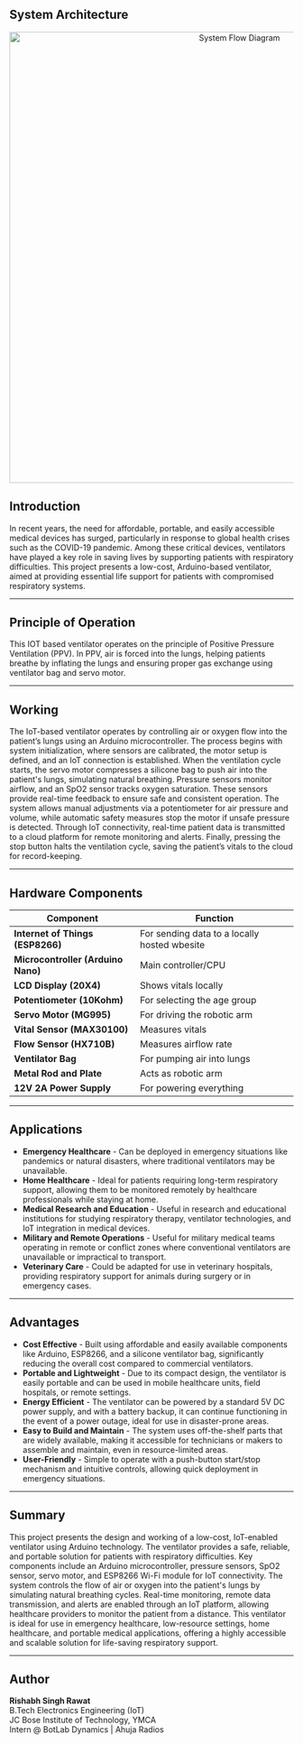 ## System Architecture

<p align="center">
  <img src="iot-ventilator-flow.png" alt="System Flow Diagram" width="800"/>
</p>

## Introduction
In recent years, the need for affordable, portable, and easily accessible medical devices has surged, particularly in response to global health crises such as the COVID-19 pandemic. Among these critical devices, ventilators have played a key role in saving lives by supporting patients with respiratory difficulties. This project presents a low-cost, Arduino-based ventilator, aimed at providing essential life support for patients with compromised respiratory systems.


---

## Principle of Operation
This IOT based ventilator operates on the principle of Positive Pressure Ventilation (PPV). In PPV, air is forced into the lungs, helping patients breathe by inflating the lungs and ensuring proper gas exchange using ventilator bag and servo motor.


---


## Working
The IoT-based ventilator operates by controlling air or oxygen flow into the patient’s lungs using an Arduino microcontroller. The process begins with system initialization, where sensors are calibrated, the motor setup is defined, and an IoT connection is established.
When the ventilation cycle starts, the servo motor compresses a silicone bag to push air into the patient's lungs, simulating natural breathing. Pressure sensors monitor airflow, and an SpO2 sensor tracks oxygen saturation. These sensors provide real-time feedback to ensure safe and consistent operation.
The system allows manual adjustments via a potentiometer for air pressure and volume, while automatic safety measures stop the motor if unsafe pressure is detected. Through IoT connectivity, real-time patient data is transmitted to a cloud platform for remote monitoring and alerts.
Finally, pressing the stop button halts the ventilation cycle, saving the patient’s vitals to the cloud for record-keeping.


---


## Hardware Components
| Component | Function |
|------------|-----------|
| **Internet of Things (ESP8266)** | For sending data to a locally hosted wbesite |
| **Microcontroller (Arduino Nano)** | Main controller/CPU |
| **LCD Display (20X4)** | Shows vitals locally |
| **Potentiometer (10Kohm)** | For selecting the age group |
| **Servo Motor (MG995)** | For driving the robotic arm |
| **Vital Sensor (MAX30100)** | Measures vitals |
| **Flow Sensor (HX710B)** | Measures airflow rate |
| **Ventilator Bag** | For pumping air into lungs |
| **Metal Rod and Plate** | Acts as robotic arm |
| **12V 2A Power Supply** | For powering everything |


---


## Applications
- **Emergency Healthcare** - Can be deployed in emergency situations like pandemics or natural disasters, where traditional ventilators may be unavailable.
- **Home Healthcare** - Ideal for patients requiring long-term respiratory support, allowing them to be monitored remotely by healthcare professionals while staying at home.
- **Medical Research and Education** - Useful in research and educational institutions for studying respiratory therapy, ventilator technologies, and IoT integration in medical devices.
- **Military and Remote Operations** - Useful for military medical teams operating in remote or conflict zones where conventional ventilators are unavailable or impractical to transport.
- **Veterinary Care** - Could be adapted for use in veterinary hospitals, providing respiratory support for animals during surgery or in emergency cases.


---


## Advantages
- **Cost Effective** - Built using affordable and easily available components like Arduino, ESP8266, and a silicone ventilator bag, significantly reducing the overall cost compared to commercial ventilators.
- **Portable and Lightweight** - Due to its compact design, the ventilator is easily portable and can be used in mobile healthcare units, field hospitals, or remote settings.
- **Energy Efficient** - The ventilator can be powered by a standard 5V DC power supply, and with a battery backup, it can continue functioning in the event of a power outage, ideal for use in disaster-prone areas.
- **Easy to Build and Maintain** - The system uses off-the-shelf parts that are widely available, making it accessible for technicians or makers to assemble and maintain, even in resource-limited areas.
- **User-Friendly** - Simple to operate with a push-button start/stop mechanism and intuitive controls, allowing quick deployment in emergency situations.


---


## Summary
This project presents the design and working of a low-cost, IoT-enabled ventilator using Arduino technology. The ventilator provides a safe, reliable, and portable solution for patients with respiratory difficulties. Key components include an Arduino microcontroller, pressure sensors, SpO2 sensor, servo motor, and ESP8266 Wi-Fi module for IoT connectivity.
The system controls the flow of air or oxygen into the patient's lungs by simulating natural breathing cycles. Real-time monitoring, remote data transmission, and alerts are enabled through an IoT platform, allowing healthcare providers to monitor the patient from a distance.
This ventilator is ideal for use in emergency healthcare, low-resource settings, home healthcare, and portable medical applications, offering a highly accessible and scalable solution for life-saving respiratory support.

---


## Author
**Rishabh Singh Rawat**  
B.Tech Electronics Engineering (IoT)  
JC Bose Institute of Technology, YMCA  
Intern @ BotLab Dynamics | Ahuja Radios  





